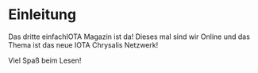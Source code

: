<!--
---article_info
title: Was ist Chrysalis?
author: [author_1]
reviews: [reviewer_1, reviewer_2]
---
-->

# Einleitung

Das dritte einfachIOTA Magazin ist da! Dieses mal sind wir Online und das Thema ist das neue IOTA Chrysalis Netzwerk!

Viel Spaß beim Lesen!